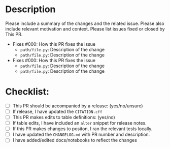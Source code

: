 # Description

Please include a summary of the changes and the related issue. Please also
include relevant motivation and context. Please list issues fixed or closed by
This PR.

- Fixes #000: How this PR fixes the issue
    - `path/file.py`: Description of the change
    - `path/file.py`: Description of the change
- Fixes #000: How this PR fixes the issue
    - `path/file.py`: Description of the change
    - `path/file.py`: Description of the change

# Checklist:

<!--
For items below with choices, select one (e.g., yes, no) 
and check the box to indicate that a choice was selected.
If not applicable, check the box and add `N/A` after the box.
For example:
- [X] This has a choice: no
- [X] N/A. If choice, other item.
This comment may be deleted on submission.

Alter notes example:
```python
from spyglass.example import Table
Table.alter() # Comment regarding the change
```
-->

- [ ] This PR should be accompanied by a release: (yes/no/unsure)
- [ ] If release, I have updated the `CITATION.cff`
- [ ] This PR makes edits to table definitions: (yes/no)
- [ ] If table edits, I have included an `alter` snippet for release notes.
- [ ] If this PR makes changes to positon, I ran the relevant tests locally.
- [ ] I have updated the `CHANGELOG.md` with PR number and description.
- [ ] I have added/edited docs/notebooks to reflect the changes
